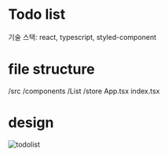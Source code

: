 # Todo list

기술 스택: react, typescript, styled-component

# file structure

/src
  /components
    /List
  /store
  App.tsx
  index.tsx

# design

![todolist](https://github.com/wan0514/wanted-preonboarding/assets/77326740/e06ee99e-9300-4247-b166-3929b7a7be7b)

